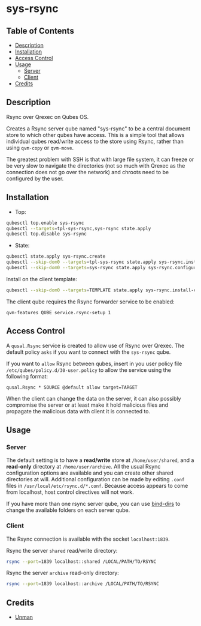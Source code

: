 # sys-rsync

## Table of Contents

* [Description](#description)
* [Installation](#installation)
* [Access Control](#access-control)
* [Usage](#usage)
  * [Server](#server)
  * [Client](#client)
* [Credits](#credits)

## Description

Rsync over Qrexec on Qubes OS.

Creates a Rsync server qube named "sys-rsync" to be a central document
store to which other qubes have access. This is a simple tool that allows
individual qubes read/write access to the store using Rsync, rather than using
`qvm-copy` or `qvm-move`.

The greatest problem with SSH is that with large file system, it can freeze
or be very slow to navigate the directories (not so much with Qrexec as the
connection does not go over the network) and chroots need to be configured by
the user.

## Installation

- Top:
```sh
qubesctl top.enable sys-rsync
qubesctl --targets=tpl-sys-rsync,sys-rsync state.apply
qubesctl top.disable sys-rsync
```

- State:
```sh
qubesctl state.apply sys-rsync.create
qubesctl --skip-dom0 --targets=tpl-sys-rsync state.apply sys-rsync.install
qubesctl --skip-dom0 --targets=sys-rsync state.apply sys-rsync.configure
```

Install on the client template:
```sh
qubesctl --skip-dom0 --targets=TEMPLATE state.apply sys-rsync.install-client
```

The client qube requires the Rsync forwarder service to be enabled:
```
qvm-features QUBE service.rsync-setup 1
```

## Access Control

A `qusal.Rsync` service is created to allow use of Rsync over Qrexec. The
default policy `asks` if you want to connect with the `sys-rsync` qube.

If you want to `allow` Rsync between qubes, insert in you user policy file
`/etc/qubes/policy.d/30-user.policy` to allow the service using the following
format:
```qrexecpolicy
qusal.Rsync * SOURCE @default allow target=TARGET
```

When the client can change the data on the server, it can also possibly
compromise the server or at least make it hold malicious files and propagate
the malicious data with client it is connected to.

## Usage

### Server

The default setting is to have a **read/write** store at `/home/user/shared`,
and a **read-only** directory at `/home/user/archive`. All the usual Rsync
configuration options are available and you can create other shared
directories at will. Additional configuration can be made by editing `.conf`
files in `/usr/local/etc/rsync.d/*.conf`. Because access appears to come from
localhost, host control directives will not work.

If you have more than one rsync server qube, you can use
[bind-dirs](https://www.qubes-os.org/doc/bind-dirs/) to change the available
folders on each server qube.

### Client

The Rsync connection is available with the socket `localhost:1839`.

Rsync the server `shared` read/write directory:
```sh
rsync --port=1839 localhost::shared /LOCAL/PATH/TO/RSYNC
```

Rsync the server `archive` read-only directory:
```sh
rsync --port=1839 localhost::archive /LOCAL/PATH/TO/RSYNC
```

## Credits

- [Unman](https://github.com/unman/qubes-sync)
